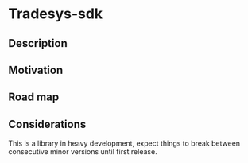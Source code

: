 # Tradesys-sdk

## Description
## Motivation
## Road map
## Considerations
This is a library in heavy development, expect things to break between consecutive minor versions until first release.